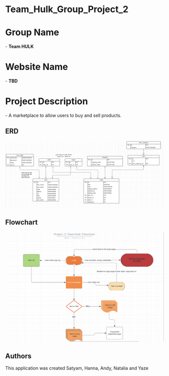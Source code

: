 # Team_Hulk_Group_Project_2

<h1>Group Name</h1>  - <b>Team HULK</b>

<h1>Website Name</h1> - <b>TBD</b>

<h1>Project Description</h1> - A marketplace to allow users to buy and sell products. 


## ERD 

![mockup image](Assets/erd.png)

## Flowchart

![mockup image](Assets/flowchart.png)

## Authors
This application was created Satyam, Hanna, Andy, Natalia and Yaze
